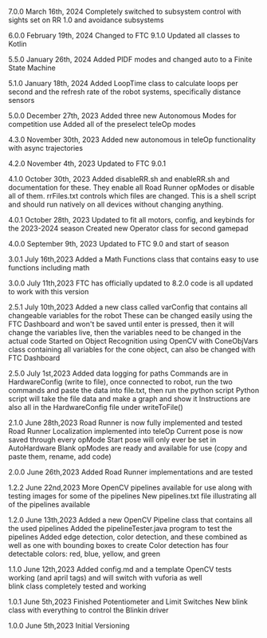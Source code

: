 7.0.0 March 16th, 2024
Completely switched to subsystem control with sights set on RR 1.0 and avoidance subsystems

6.0.0 February 19th, 2024
Changed to FTC 9.1.0
Updated all classes to Kotlin

5.5.0 January 26th, 2024
Added PIDF modes and changed auto to a Finite State Machine

5.1.0 January 18th, 2024
Added LoopTime class to calculate loops per second and the refresh rate of the robot systems,
specifically distance sensors

5.0.0 December 27th, 2023
Added three new Autonomous Modes for competition use
Added all of the preselect teleOp modes

4.3.0 November 30th, 2023
Added new autonomous in teleOp functionality with async trajectories

4.2.0 November 4th, 2023
Updated to FTC 9.0.1

4.1.0 October 30th, 2023
Added disableRR.sh and enableRR.sh and documentation for these. They enable all Road Runner opModes
or disable all of them. rrFiles.txt controls which files are changed. This is a shell script and
should run natively on all devices without changing anything.

4.0.1 October 28th, 2023
Updated to fit all motors, config, and keybinds for the 2023-2024 season
Created new Operator class for second gamepad

4.0.0 September 9th, 2023
Updated to FTC 9.0 and start of season

3.0.1 July 16th,2023
Added a Math Functions class that contains easy to use functions including math

3.0.0 July 11th,2023
FTC has officially updated to 8.2.0 code is all updated to work with this version

2.5.1 July 10th,2023
Added a new class called varConfig that contains all changeable variables for the robot
These can be changed easily using the FTC Dashboard and won't be saved until enter is pressed, then
it will change the variables live, then the variables need to be changed in the actual code
Started on Object Recognition using OpenCV with ConeObjVars class containing all variables for the
cone object, can also be changed with FTC Dashboard

2.5.0 July 1st,2023
Added data logging for paths
Commands are in HardwareConfig (write to file), once connected to robot,
run the two commands and paste the data into file.txt, then run the python script
Python script will take the file data and make a graph and show it
Instructions are also all in the HardwareConfig file under writeToFile()

2.1.0 June 28th,2023
Road Runner is now fully implemented and tested
Road Runner Localization implemented into teleOp
Current pose is now saved through every opMode
Start pose will only ever be set in AutoHardware
Blank opModes are ready and available for use (copy and paste them, rename, add code)

2.0.0 June 26th,2023
Added Road Runner implementations and are tested

1.2.2 June 22nd,2023
More OpenCV pipelines available for use along with testing images for some of the pipelines
New pipelines.txt file illustrating all of the pipelines available

1.2.0 June 13th,2023
Added a new OpenCV Pipeline class that contains all the used pipelines
Added the pipelineTester.java program to test the pipelines
Added edge detection, color detection, and these combined as well as one with bounding boxes to
create
Color detection has four detectable colors: red, blue, yellow, and green

1.1.0 June 12th,2023
Added config.md and a template
OpenCV tests working (and april tags) and will switch with vuforia as well  
blink class completely tested and working

1.0.1 June 5th,2023
Finished Potentiometer and Limit Switches
New blink class with everything to control the Blinkin driver

1.0.0 June 5th,2023
Initial Versioning